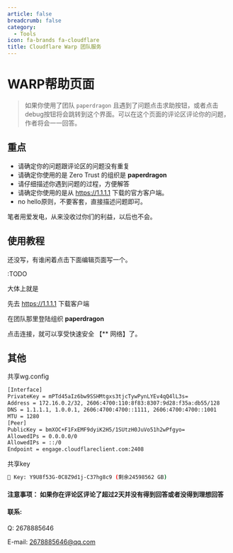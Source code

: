 ```yaml
---
article: false
breadcrumb: false
category: 
  - Tools
icon: fa-brands fa-cloudflare
title: Cloudflare Warp 团队服务
---
```




# WARP帮助页面

> 如果你使用了团队 `paperdragon` 且遇到了问题点击求助按钮，或者点击debug按钮将会跳转到这个界面。可以在这个页面的评论区评论你的问题，作者将会一一回答。



## 重点

- 请确定你的问题跟评论区的问题没有重复
- 请确定你使用的是 Zero Trust 的组织是 **paperdragon**
- 请仔细描述你遇到问题的过程，方便解答
- 请确定你使用的是从 https://1.1.1.1 下载的官方客户端。
- no hello原则，不要客套，直接描述问题即可。

笔者用爱发电，从来没收过你们的利益，以后也不会。



## 使用教程

还没写，有谁闲着点击下面编辑页面写一个。 

:TODO

大体上就是

先去 https://1.1.1.1 下载客户端

在团队那里登陆组织 **paperdragon** 

点击连接，就可以享受快速安全 【** 网络】了。

## 其他

共享wg.config

```bash
[Interface]
PrivateKey = mPTd45aIz6bw9SSHMtgxs3tjcTywPynLYEv4qQ4lL3s=
Address = 172.16.0.2/32, 2606:4700:110:8f83:8307:9d28:f35a:db55/128
DNS = 1.1.1.1, 1.0.0.1, 2606:4700:4700::1111, 2606:4700:4700::1001
MTU = 1280
[Peer]
PublicKey = bmXOC+F1FxEMF9dyiK2H5/1SUtzH0JuVo51h2wPfgyo=
AllowedIPs = 0.0.0.0/0
AllowedIPs = ::/0
Endpoint = engage.cloudflareclient.com:2408
```

共享key

```bash
🔐 Key: Y9U8f53G-0C8Z9d1j-C37hg8c9 (剩余24598562 GB)
```



#### 注意事项： 如果你在评论区评论了超过2天并没有得到回答或者没得到理想回答

#### 联系:

Q: 2678885646

E-mail: 2678885646@qq.com